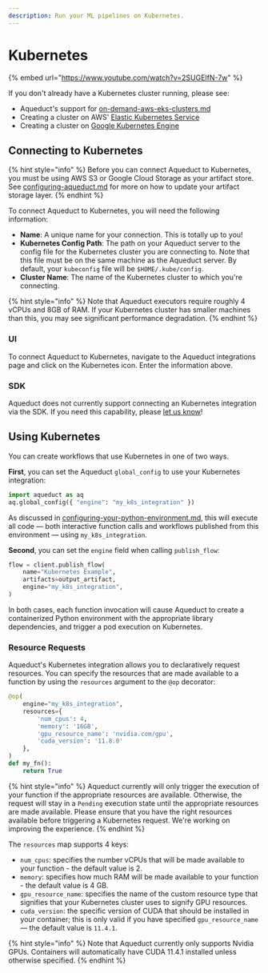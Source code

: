 ```yaml
---
description: Run your ML pipelines on Kubernetes.
---
```


# Kubernetes

{% embed url="https://www.youtube.com/watch?v=2SUGEIfN-7w" %}

If you don't already have a Kubernetes cluster running, please see:&#x20;

* Aqueduct's support for [on-demand-aws-eks-clusters.md](on-demand-resources/on-demand-aws-eks-clusters.md "mention")
* Creating a cluster on AWS' [Elastic Kubernetes Service](https://docs.aws.amazon.com/eks/latest/userguide/getting-started.html)
* Creating a cluster on [Google Kubernetes Engine](https://cloud.google.com/kubernetes-engine/docs/how-to/creating-a-zonal-cluster)

## Connecting to Kubernetes

{% hint style="info" %}
Before you can connect Aqueduct to Kubernetes, you must be using AWS S3 or Google Cloud Storage as your artifact store. See [configuring-aqueduct.md](../../installation-and-configuration/configuring-aqueduct.md "mention") for more on how to update your artifact storage layer.
{% endhint %}

To connect Aqueduct to Kubernetes, you will need the following information:&#x20;

* **Name**: A unique name for your connection. This is totally up to you!
* **Kubernetes Config Path**: The path on your Aqueduct server to the config file for the Kubernetes cluster you are connecting to. Note that this file must be on the same machine as the Aqueduct server. By default, your `kubeconfig` file will be `$HOME/.kube/config`.
* **Cluster Name**: The name of the Kubernetes cluster to which you're connecting.&#x20;

{% hint style="info" %}
Note that Aqueduct executors require roughly 4 vCPUs and 8GB of RAM. If your Kubernetes cluster has smaller machines than this, you may see significant performance degradation.
{% endhint %}

### UI

To connect Aqueduct to Kubernetes, navigate to the Aqueduct integrations page and click on the Kubernetes icon. Enter the information above.

### SDK

Aqueduct does not currently support connecting an Kubernetes integration via the SDK. If you need this capability, please [let us know](https://github.com/aqueducthq/aqueduct/issues/new?assignees=\&labels=enhancement\&template=feature\_request.md\&title=%5BFEATURE%5D)!

## Using Kubernetes

You can create workflows that use Kubernetes in one of two ways.

**First**, you can set the Aqueduct `global_config` to use your Kubernetes integration:

```python
import aqueduct as aq
aq.global_config({ "engine": "my_k8s_integration" })
```

As discussed in [configuring-your-python-environment.md](../../installation-and-configuration/configuring-your-python-environment.md "mention"), this will execute all code — both interactive function calls and workflows published from this environment — using `my_k8s_integration`.

**Second**, you can set the `engine` field when calling `publish_flow`:

```python
flow = client.publish_flow(
    name="Kubernetes Example",
    artifacts=output_artifact,
    engine="my_k8s_integration",
)
```

In both cases, each function invocation will cause Aqueduct to create a containerized Python environment with the appropriate library dependencies, and trigger a pod execution on Kubernetes.&#x20;

### Resource Requests

Aqueduct's Kubernetes integration allows you to declaratively request resources. You can specify the resources that are made available to a function by using the `resources` argument to the `@op` decorator:&#x20;

```python
@op(
    engine="my_k8s_integration",
    resources={
        'num_cpus': 4,
        'memory': '16GB',
        'gpu_resource_name': 'nvidia.com/gpu',
        'cuda_version': '11.8.0'
    },
)
def my_fn():
    return True
```

{% hint style="info" %}
Aqueduct currently will only trigger the execution of your function if the appropriate resources are available. Otherwise, the request will stay in a `Pending` execution state until the appropriate resources are made available. Please ensure that you have the right resources available before triggering a Kubernetes request. We're working on improving the experience.
{% endhint %}

The `resources` map supports 4 keys:

* `num_cpus`: specifies the number vCPUs that will be made available to your function - the default value is 2.&#x20;
* `memory`: specifies how much RAM will be made available to your function - the default value is 4 GB.&#x20;
* `gpu_resource_name`: specifies the name of the custom resource type that signifies that your Kubernetes cluster uses to signify GPU resources.&#x20;
* `cuda_version`: the specific version of CUDA that should be installed in your container; this is only valid if you have specified `gpu_resource_name` — the default value is `11.4.1`.&#x20;

{% hint style="info" %}
Note that Aqueduct currently only supports Nvidia GPUs. Containers will automatically have CUDA 11.4.1 installed unless otherwise specified.
{% endhint %}
